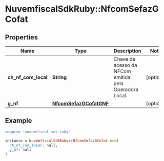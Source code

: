 # NuvemfiscalSdkRuby::NfcomSefazGCofat

## Properties

| Name | Type | Description | Notes |
| ---- | ---- | ----------- | ----- |
| **ch_nf_com_local** | **String** | Chave de acesso da NFCom emitida pela Operadora Local. | [optional] |
| **g_nf** | [**NfcomSefazGCofatGNF**](NfcomSefazGCofatGNF.md) |  | [optional] |

## Example

```ruby
require 'nuvemfiscal_sdk_ruby'

instance = NuvemfiscalSdkRuby::NfcomSefazGCofat.new(
  ch_nf_com_local: null,
  g_nf: null
)
```

